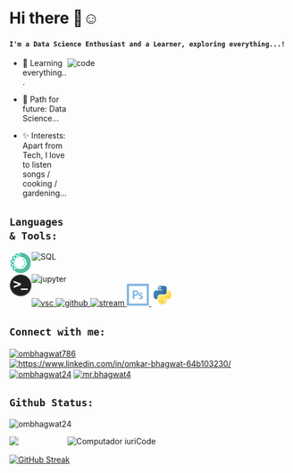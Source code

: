# Hi there 👋☺️

#### `I'm a Data Science Enthusiast and a Learner, exploring everything...!` 
<img align="right" alt="code"  height="400" width="400" src = "https://user-images.githubusercontent.com/94888819/179503858-d2f6d197-7a3f-495b-888c-5a60679bed94.gif"> 

- 🌱 Learning everything...

- 🎯 Path for future: Data Science...

- ✨ Interests: Apart from Tech, I love to listen songs / cooking / gardening...


## `Languages & Tools:`
<img align="left" alt="Anaconda" height="40" src="https://raw.githubusercontent.com/habc0d3r/images-repo/master/icons8-anaconda.svg" />
<img align="left" alt="SQL" height="40" src="https://raw.githubusercontent.com/habc0d3r/0th-project/master/icons8-sql-96.png" /> 
<img align="left" alt="SQL" height="40" src="https://raw.githubusercontent.com/github/explore/80688e429a7d4ef2fca1e82350fe8e3517d3494d/topics/terminal/terminal.png" /> </a> <a>
<img src="https://jupyter.org/assets/homepage/main-logo.svg" alt="jupyter" width="40" height="40"/> </a> <a
href="https://code.visualstudio.com" target="_blank" rel="noreferrer"> <img src="https://user-images.githubusercontent.com/94888819/179420219-9ce785fd-b1eb-4caa-aebd-086c088d05f2.png" alt="vsc" width="50" height="40"/> </a> <a 
href="https://github.com" target="_blank" rel="noreferrer"> <img src="https://raw.githubusercontent.com/habc0d3r/0th-project/master/icons8-github.svg" alt="github" width="40" height="40"/> </a> <a
href="https://streamlit.io" target="_blank" rel="noreferrer"> <img src="https://user-images.githubusercontent.com/94888819/179422108-0108ecc4-96d4-4a9f-93d2-f4f2ea98688e.png" alt="stream" width="40" height="40"/> </a> <a 
href="https://www.photoshop.com/en" target="_blank" rel="noreferrer"> <img src="https://raw.githubusercontent.com/devicons/devicon/master/icons/photoshop/photoshop-line.svg" alt="photoshop" width="40" height="40"/> </a> <a 
href="https://www.python.org" target="_blank" rel="noreferrer"> <img src="https://raw.githubusercontent.com/devicons/devicon/master/icons/python/python-original.svg" alt="python" width="40" height="40"/> </a> </p>


## `Connect with me:`
  
<p align="left">
<a href="https://twitter.com/ombhagwat786" target="blank"><img align="center" src="https://raw.githubusercontent.com/rahuldkjain/github-profile-readme-generator/master/src/images/icons/Social/twitter.svg" alt="ombhagwat786" height="30" width="40" /></a>
  <a href="https://linkedin.com/in/omkar-bhagwat-64b103230" target="blank"><img align="center" src="https://raw.githubusercontent.com/rahuldkjain/github-profile-readme-generator/master/src/images/icons/Social/linked-in-alt.svg" alt="https://www.linkedin.com/in/omkar-bhagwat-64b103230/" height="30" width="40" /></a>
  <a href="https://fb.com/ombhagwat24" target="blank"><img align="center" src="https://raw.githubusercontent.com/rahuldkjain/github-profile-readme-generator/master/src/images/icons/Social/facebook.svg" alt="ombhagwat24" height="30" width="40" /></a>
  <a href="https://instagram.com/mr.bhagwat4" target="blank"><img align="center" src="https://raw.githubusercontent.com/rahuldkjain/github-profile-readme-generator/master/src/images/icons/Social/instagram.svg" alt="mr.bhagwat4" height="30" width="40" /></a>

</p>

## `Github Status:`

<p align="left"> <img src="https://komarev.com/ghpvc/?username=ombhagwat24&label=Profile%20views&color=0e75b6&style=flat" alt="ombhagwat24" width="18%" /> </p>
<img src="https://user-images.githubusercontent.com/94888819/179504426-d5162b0f-b9a5-4f85-bb0c-4637e6c20308.gif" min-width="300px" max-width="300px" width="400px" align="right" alt="Computador iuriCode">

<p align='left'>
  <img width=50% src="https://github-readme-stats.vercel.app/api?username=ombhagwat24&show_icons=true&theme=tokyonight"/>
</p>

[![GitHub Streak](http://github-readme-streak-stats.herokuapp.com?user=ombhagwat24&theme=neon-palenight)](https://git.io/streak-stats)
